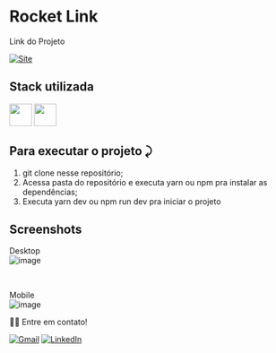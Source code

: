 # Rocket Link

Link do Projeto

<a link href="" target="_blank">![Site](https://shields.io/badge/acessar-Site-green?&style=for-the-badge)</a>


## Stack utilizada

<img width="40px" src="https://cdn.jsdelivr.net/gh/devicons/devicon/icons/react/react-original.svg" /> <img width="40px" src="https://cdn.jsdelivr.net/gh/devicons/devicon/icons/css3/css3-original.svg" />
          
          
  
          

## Para executar o projeto ⤸

1. git clone nesse repositório;
2. Acessa pasta do repositório e executa yarn ou npm pra instalar as dependências;
3. Executa yarn dev ou npm run dev pra iniciar o projeto 


  

## Screenshots

Desktop
<br>
![image](https://user-images.githubusercontent.com/96012046/177672832-3249c31a-d452-4cfb-b717-449e2a2a1486.png)


<br>


Mobile
<br>
![image](https://user-images.githubusercontent.com/96012046/177672996-c015bb1d-2147-432c-ab25-38970447504d.png)




👋🏽 Entre em contato!
<br/>


 <a href="mailto:sulamitammf@gmail.com">![Gmail](https://img.shields.io/badge/Gmail-D14836?style=for-the-badge&logo=gmail&logoColor=white)</a>
 <a href="https://www.linkedin.com/in/sulamitafreire/" target="_blank">![LinkedIn](https://img.shields.io/badge/linkedin-%230077B5.svg?style=for-the-badge&logo=linkedin&logoColor=white)</a> 



